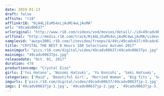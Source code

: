 ```yaml
---
date: 2019-01-13
draft: false
affsite: "r18"
afflinkr18: "NjA4LjEuMS4xLjAuMC4wLjAuMA"
url: "49cadv00637"
urloriginal: "http://www.r18.com/videos/vod/movies/detail/-/id=49cadv00637"
urlfinal: "http://media.r18.com/track/NjA4LjEuMS4xLjAuMC4wLjAuMA/videos/vod/movies/detail/-/id=49cadv00637"
samplevid: "awspv3001.r18.com/litevideo/freepv/4/49c/49cadv637/49cadv637_dmb_w.mp4"
title: "CRYSTAL THE BEST 8 Hours 100 Selections Autumn 2017"
mainimgurl: "pics.r18.com/digital/video/49cadv00637/49cadv00637ps.jpg"
mainimgs: "49cadv00637ps.jpg"
releasedate: "Oct. 01, 2017"
duration: 478
productioncomp: "Crystal Eizo"
girls: ['Yui Hatano', 'Nozomi Hatzuki', 'Yu Konishi', 'Saki Hatsumi', 'Kurea Hasumi', 'Kimika Ichijo', 'Yuri Oshikawa', 'Maki Hoshikawa', 'Rina Uchimura', 'Shiori Tsukada']
categories: ['Maid', 'Beautiful Girl', 'Married Woman', 'Big Tits', 'School Swimsuits', 'Cosplay', 'Compilation', 'Over 4 Hours', 'Hi-Def']
imgurls: ['pics.r18.com/digital/video/49cadv00637/49cadv00637jp-1.jpg', 'pics.r18.com/digital/video/49cadv00637/49cadv00637jp-2.jpg', 'pics.r18.com/digital/video/49cadv00637/49cadv00637jp-3.jpg', 'pics.r18.com/digital/video/49cadv00637/49cadv00637jp-4.jpg', 'pics.r18.com/digital/video/49cadv00637/49cadv00637jp-5.jpg', 'pics.r18.com/digital/video/49cadv00637/49cadv00637jp-6.jpg', 'pics.r18.com/digital/video/49cadv00637/49cadv00637jp-7.jpg', 'pics.r18.com/digital/video/49cadv00637/49cadv00637jp-8.jpg', 'pics.r18.com/digital/video/49cadv00637/49cadv00637jp-9.jpg', 'pics.r18.com/digital/video/49cadv00637/49cadv00637jp-10.jpg', 'pics.r18.com/digital/video/49cadv00637/49cadv00637jp-11.jpg', 'pics.r18.com/digital/video/49cadv00637/49cadv00637jp-12.jpg', 'pics.r18.com/digital/video/49cadv00637/49cadv00637jp-13.jpg', 'pics.r18.com/digital/video/49cadv00637/49cadv00637jp-14.jpg', 'pics.r18.com/digital/video/49cadv00637/49cadv00637jp-15.jpg', 'pics.r18.com/digital/video/49cadv00637/49cadv00637jp-16.jpg', 'pics.r18.com/digital/video/49cadv00637/49cadv00637jp-17.jpg', 'pics.r18.com/digital/video/49cadv00637/49cadv00637jp-18.jpg', 'pics.r18.com/digital/video/49cadv00637/49cadv00637jp-19.jpg', 'pics.r18.com/digital/video/49cadv00637/49cadv00637jp-20.jpg']
imgs: ['49cadv00637jp-1.jpg', '49cadv00637jp-2.jpg', '49cadv00637jp-3.jpg', '49cadv00637jp-4.jpg', '49cadv00637jp-5.jpg', '49cadv00637jp-6.jpg', '49cadv00637jp-7.jpg', '49cadv00637jp-8.jpg', '49cadv00637jp-9.jpg', '49cadv00637jp-10.jpg', '49cadv00637jp-11.jpg', '49cadv00637jp-12.jpg', '49cadv00637jp-13.jpg', '49cadv00637jp-14.jpg', '49cadv00637jp-15.jpg', '49cadv00637jp-16.jpg', '49cadv00637jp-17.jpg', '49cadv00637jp-18.jpg', '49cadv00637jp-19.jpg', '49cadv00637jp-20.jpg']
---
```

